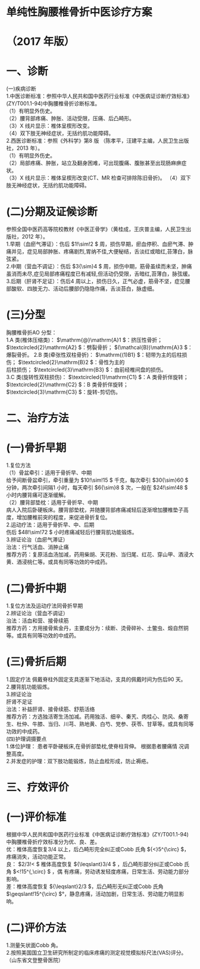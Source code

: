 # 单纯性胸腰椎骨折中医诊疗方案  
# （2017 年版）  
# 一、诊断  
(一)疾病诊断  
1.中医诊断标准：参照中华人民共和国中医药行业标准《中医病证诊断疗效标准》(ZY/T001.1-94)中胸腰椎骨折诊断标准。  
（1）有明显外伤史。  
（2）腰背部疼痛、肿胀、活动受限，压痛、后凸畸形。  
（3）X 线片显示：椎体呈楔形改变。  
（4）双下肢无神经症状，无括约肌功能障碍。  
2.西医诊断标准：参照《外科学》第8 版 （陈孝平，汪建平主编，人民卫生出版社，2013 年）。  
（1）有明显外伤史。  
（2）局部疼痛、肿胀，站立及翻身困难，可出现腹痛、腹胀甚至出现肠麻痹症状。  
（3）X 线片显示：椎体呈楔形改变(CT、MR 检查可排除陈旧骨折)。 （4）双下肢无神经症状，无括约肌功能障碍。  
# (二)分期及证候诊断  
参照全国中医药高等院校教材《中医正骨学》（黄桂成，王庆普主编，人民卫生出版社，2012 年）。  
1.早期（血瘀气滞证）：伤后 $1\!\sim\!2 $ 周，损伤早期，瘀血停积、血瘀气滞、肿痛并见，症见局部肿胀、疼痛剧烈,胃纳不佳,大便秘结，舌淡红或暗红,苔薄白，脉弦紧。  
2.中期（营血不调证）：伤后 $3{\sim}4 $ 周，损伤中期，筋骨虽续而未坚，肿痛虽消而未尽,症见局部疼痛程度已有减轻,但活动仍受限，舌暗红,苔薄白，脉弦缓。  
3.后期（肝肾不足证）：伤后4 周以上，损伤日久，正气必虚，筋骨不坚，症见腰部酸软、四肢无力、活动后腰部仍隐隐作痛，舌淡苔白，脉虚细。  
# (三)分型  
胸腰椎骨折AO 分型：  
1.A 类(椎体压缩类)： $\mathrm{@}\mathrm{A}1 $：挤压性骨折； $\textcircled{2}\mathrm{A2} $：劈裂骨折； $(\mathcal{B})\mathrm{A}3 $：爆裂骨折。 2.B 类(牵张性双柱骨折)： $\mathrm{(1)B1} $：韧带为主的后柱损伤； $\textcircled{2}\mathrm{B}2 $：骨性为主的  
后柱损伤； $\textcircled{3}\mathrm{B3} $：由前经椎间盘的损伤。  
3.C 类(旋转性双柱损伤)： $\textcircled{1}\mathrm{C1} $：A 类骨折伴旋转； $\textcircled{2}\mathrm{C2} $：B 类骨折伴旋转； $\textcircled{3}\mathrm{C3} $：旋转-剪切伤。  
# 二、治疗方法  
# (一)骨折早期  
1.复位方法  
（1）骨盆牵引：适用于骨折早、中期  
给予间断骨盆牵引，牵引重量为 $10\!\sim\!15 $ 千克，每次牵引 $30{\sim}60 $ 分钟，两次牵引间隔1 小时，每天牵引 $6{\sim}8 $ 次，一般在 $24\!\sim\!48 $ 小时内腰背痛可逐渐缓解。  
（2）腰背部垫枕：适用于骨折早、中期  
病人入院后卧硬板床。腰背部垫枕，并随腰背部疼痛减轻后逐渐增加腰椎垫子高度，增加腰椎前突的程度，来促进骨折复位。  
2.运动疗法：适用于骨折早、中、后期  
伤后 $48\!\sim\!72 $ 小时疼痛减轻后行腰背肌功能锻炼。  
3.辨证论治（血瘀气滞证）  
治法：行气活血、消肿止痛  
推荐方药：复原活血汤加减，药用柴胡、天花粉、当归尾、红花、穿山甲、酒浸大黄、酒浸桃仁等。或具有同等功效的中成药。  
# (二)骨折中期  
1.复位方法及运动疗法同骨折早期  
2.辨证论治（营血不调证）  
治法：活血和营、接骨续筋  
推荐方药：方用接骨紫金丹，主要成分为：续断、烫骨碎补、土鳖虫、煅自然铜等。或具有同等功效的中成药。  
# (三)骨折后期  
1.固定疗法 佩戴脊柱外固定支具逐渐下地活动，支具的佩戴时间为伤后90 天。  
2.腰背肌功能锻炼。  
3.辨证论治  
肝肾不足证  
治法：补益肝肾、接骨续筋、舒筋活络  
推荐方药：方选独活寄生汤加减。药用独活、细辛、秦艽、肉桂心、防风、桑寄生、杜仲、牛膝、当归、川芎、熟地黄、白芍、党参、茯苓、甘草等。或具有同等功效的中成药。  
(四)护理调摄要点  
1.体位护理： 患者平卧硬板床,在骨折部垫枕,使脊柱背伸。 根据患者腰痛情 况调整高度。  
2.并发症的护理：双下肢功能锻炼，防止血栓形成，防止褥疮。  
# 三、疗效评价  
# (一)评价标准  
根据中华人民共和国中医药行业标准《中医病证诊断疗效标准》(ZY/T001.1-94)中胸腰椎骨折疗效标准分为优、良、差。  
优：椎体高度恢复3/4 以上，后凸畸形完全纠正或Cobb 氏角 ${<}5^{\circ} $，疼痛消失，活动功能正常。  
良： $2/3\!< $ 椎体高度恢复 ${\leqslant}3/4 $ ，后凸畸形部分纠正或Cobb 氏角 $<\!15^{\,\circ} $ ，偶 有疼痛，劳动诱发轻度疼痛，日常生活、劳动能力部分影响。  
差：椎体高度恢复 ${\leqslant}2/3 $，后凸畸形无纠正或Cobb 氏角 $\geqslant\!15^{\circ} $°，静息疼痛，活动加剧，日常生活、劳动能力明显影响。  
# (二)评价方法  
1.测量矢状面Cobb 角。  
2.按照美国国立卫生研究所制定的临床疼痛的测定视觉模拟标尺法(VAS)评分。  
（山东省文登整骨医院）  